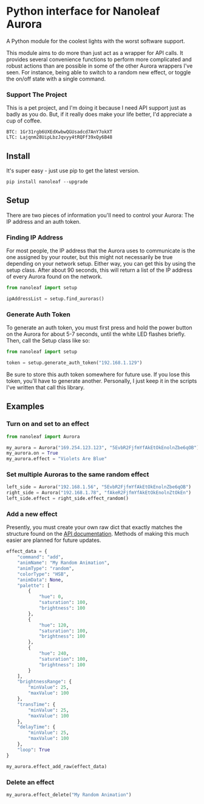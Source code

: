 # Python interface for Nanoleaf Aurora #

A Python module for the coolest lights with the worst software support.

This module aims to do more than just act as a wrapper for API calls. It provides several convenience functions to perform more complicated and robust actions than are possible in some of the other Aurora wrappers I've seen. For instance, being able to switch to a random new effect, or toggle the on/off state with a single command.


### Support The Project ###

This is a pet project, and I'm doing it because I need API support just as badly as you do. But, if it really does make your life better, I'd appreciate a cup of coffee.
```
BTC: 1Gr31rgb6UXEdXwbwQGUsadcd7AnY7okXT
LTC: Lajqnm28UipLbzJqvyy4tRQFf39xQy6B48
```

## Install ##

It's super easy - just use pip to get the latest version.

```
pip install nanoleaf --upgrade
```

## Setup ##

There are two pieces of information you'll need to control your Aurora: The IP address and an auth token.

### Finding IP Address ###

For most people, the IP address that the Aurora uses to communicate is the one assigned by your router, but this might not necessarily be true depending on your network setup. Either way, you can get this by using the setup class.
After about 90 seconds, this will return a list of the IP address of every Aurora found on the network.

```python
from nanoleaf import setup

ipAddressList = setup.find_auroras()
```

### Generate Auth Token ###

To generate an auth token, you must first press and hold the power button on the Aurora for about 5-7 seconds, until the white LED flashes briefly. Then, call the Setup class like so:

```python
from nanoleaf import setup

token = setup.generate_auth_token("192.168.1.129")
```

Be sure to store this auth token somewhere for future use. If you lose this token, you'll have to generate another. Personally, I just keep it in the scripts I've written that call this library. 

## Examples ##

### Turn on and set to an effect ###

```python
from nanoleaf import Aurora

my_aurora = Aurora("169.254.123.123", "5EvbR2FjfmYfAkEtOkEnolnZbe6qOB")
my_aurora.on = True
my_aurora.effect = "Violets Are Blue"
```

### Set multiple Auroras to the same random effect ###

```python
left_side = Aurora("192.168.1.56", "5EvbR2FjfmYfAkEtOkEnolnZbe6qOB")
right_side = Aurora("192.168.1.78", "fAkeR2FjfmYfAkEtOkEnolnZtOkEn")
left_side.effect = right_side.effect_random()
```

### Add a new effect ###

Presently, you must create your own raw dict that exactly matches the structure found on the [API documentation](http://forum.nanoleaf.me/docs/openapi#_e5qyi8m8u68). Methods of making this much easier are planned for future updates.

``` python
effect_data = {
    "command": "add",
    "animName": "My Random Animation",
    "animType": "random",
    "colorType": "HSB",
    "animData": None,
    "palette": [
        {
            "hue": 0,
            "saturation": 100,
            "brightness": 100
        },
        {
            "hue": 120,
            "saturation": 100,
            "brightness": 100
        },
        {
            "hue": 240,
            "saturation": 100,
            "brightness": 100
        }
    ],
    "brightnessRange": {
        "minValue": 25,
        "maxValue": 100
    },
    "transTime": {
        "minValue": 25,
        "maxValue": 100
    },
    "delayTime": {
        "minValue": 25,
        "maxValue": 100
    },
    "loop": True
}

my_aurora.effect_add_raw(effect_data)
```

### Delete an effect ###

``` python
my_aurora.effect_delete("My Random Animation")
```